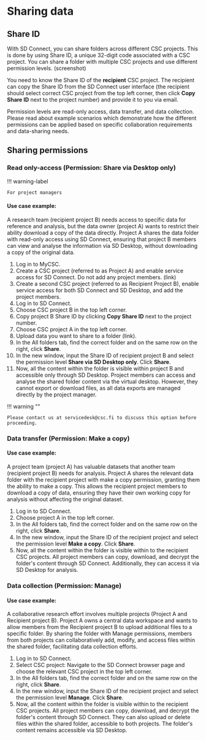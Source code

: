 # Sharing data

## Share ID 

With SD Connect, you can share folders across different CSC projects. This is done by using Share ID, a unique 32-digit code associated with a CSC project. You can share a folder with multiple CSC projects and use different permission levels. (screenshot)

You need to know the Share ID of the **recipient** CSC project. The recipient can copy the Share ID from the SD Connect user interface (the recipient should select correct CSC project from the top left corner, then click **Copy Share ID** next to the project number) and provide it to you via email. 

Permission levels are read-only access, data transfer, and data collection. Please read about example scenarios which demonstrate how the different permissions can be applied based on specific collaboration requirements and data-sharing needs.


## Sharing permissions

### Read only-access (Permission: Share via Desktop only)

!!! warning-label

    For project managers
    

#### Use case example:
A research team (recipient project B) needs access to specific data for reference and analysis, but the data owner (project A) wants to restrict their ability download a copy of the data directly. Project A shares the data folder with read-only access using SD Connect, ensuring that project B members can view and analyse the information via SD Desktop, without downloading a copy of the original data.

1. Log in to MyCSC.
2. Create a CSC project (referred to as Project A) and enable service access for SD Connect. Do not add any project members. (link)
3. Create a second CSC project (referred to as Recipient Project B), enable service access for both SD Connect and SD Desktop, and add the project members.
4. Log in to SD Connect.
5. Choose CSC project B in the top left corner.
6. Copy project B Share ID by clicking **Copy Share ID** next to the project number.
7. Choose CSC project A in the top left corner.
8. Upload data you want to share to a folder (link).
9. In the All folders tab, find the correct folder and on the same row on the right, click **Share**.
10. In the new window, input the Share ID of recipient project B and select the permission level **Share via SD Desktop only**. Click **Share**.
11. Now, all the content within the folder is visible within project B and accessible only through SD Desktop. Project members can access and analyse the shared folder content via the virtual desktop. However, they cannot export or download files, as all data exports are managed directly by the project manager.

!!! warning ""

    Please contact us at servicedesk@csc.fi to discuss this option before proceeding.


### Data transfer (Permission: Make a copy)

#### Use case example:

A project team (project A) has valuable datasets that another team (recipient project B) needs for analysis. Project A shares the relevant data folder with the recipient project with make a copy permission, granting them the ability to make a copy. This allows the recipient project members to download a copy of data, ensuring they have their own working copy for analysis without affecting the original dataset.

1. Log in to SD Connect.
2. Choose project A in the top left corner.
3. In the All folders tab, find the correct folder and on the same row on the right, click **Share**.
4. In the new window, input the Share ID of the recipient project and select the permission level **Make a copy**. Click **Share**.
5. Now, all the content within the folder is visible within to the recipient CSC projects. All project members can copy, download, and decrypt the folder's content through SD Connect. Additionally, they can access it via SD Desktop for analysis.


### Data collection (Permission: Manage)

#### Use case example:

A collaborative research effort involves multiple projects (Project A and Recipient project B). Project A owns a central data workspace and wants to allow members from the Recipient project B to upload additional files to a specific folder. By sharing the folder with Manage permissions, members from both projects can collaboratively add, modify, and access files within the shared folder, facilitating data collection efforts.

1. Log in to SD Connect.
2. Select CSC project: Navigate to the SD Connect browser page and choose the relevant CSC project in the top left corner.
3. In the All folders tab, find the correct folder and on the same row on the right, click **Share**.
4. In the new window, input the Share ID of the recipient project and select the permission level **Manage**. Click **Share**.
5. Now, all the content within the folder is visible within to the recipient CSC projects. All project members can copy, download, and decrypt the folder's content through SD Connect. They can also upload or delete files within the shared folder, accessible to both projects. The folder's content remains accessible via SD Desktop.


